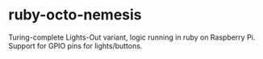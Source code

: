 ruby-octo-nemesis
=================

Turing-complete Lights-Out variant, logic running in ruby on Raspberry Pi.  Support for GPIO pins for lights/buttons.
